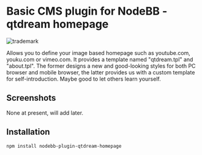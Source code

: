 # Basic CMS plugin for NodeBB - qtdream homepage
![trademark](https://res.cloudinary.com/qtdream/image/upload/v1497926794/cloundinary/xaitlklj5uml8upsiovr.png)

Allows you to define your image based homepage such as youtube.com, youku.com or vimeo.com.
It provides a template named "qtdream.tpl" and "about.tpl".
The former designs a new and good-looking styles for both PC browser and mobile browser,
the latter provides us with a custom template for self-introduction. Maybe good to let others learn yourself.

## Screenshots
None at present, will add later.

## Installation

    npm install nodebb-plugin-qtdream-homepage
